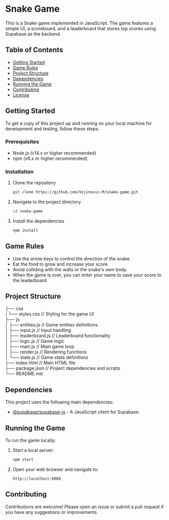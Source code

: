 # Snake Game

This is a Snake game implemented in JavaScript. The game features a simple UI, a scoreboard, and a leaderboard that stores top scores using Supabase as the backend.

## Table of Contents

- [Getting Started](#getting-started)
- [Game Rules](#game-rules)
- [Project Structure](#project-structure)
- [Dependencies](#dependencies)
- [Running the Game](#running-the-game)
- [Contributing](#contributing)
- [License](#license)

## Getting Started

To get a copy of this project up and running on your local machine for development and testing, follow these steps.

### Prerequisites

- Node.js (v14.x or higher recommended)
- npm (v6.x or higher recommended)

### Installation

1. Clone the repository

    ```sh
    git clone https://github.com/Vojinovic-M/snake-game.git
    ```

2. Navigate to the project directory

    ```sh
    cd snake-game
    ```

3. Install the dependencies

    ```sh
    npm install
    ```

## Game Rules

- Use the arrow keys to control the direction of the snake.
- Eat the food to grow and increase your score.
- Avoid colliding with the walls or the snake's own body.
- When the game is over, you can enter your name to save your score to the leaderboard.

## Project Structure

├── css <br>
│└── styles.css // Styling for the game UI <br>
├── js <br>
│ ├── entities.js // Game entities definitions <br>
│ ├── input.js // Input handling <br>
│ ├── leaderboard.js // Leaderboard functionality <br>
│ ├── logic.js // Game logic <br>
│ ├── main.js // Main game loop <br>
│ ├── render.js // Rendering functions <br>
│ └── state.js // Game state definitions <br>
├── index.html // Main HTML file <br>
├── package.json // Project dependencies and scripts <br>
└── README.md<br>

## Dependencies

This project uses the following main dependencies:

- [@supabase/supabase-js](https://github.com/supabase/supabase-js) - A JavaScript client for Supabase.

## Running the Game

To run the game locally:

1. Start a local server:

    ```sh
    npm start
    ```

2. Open your web browser and navigate to:

    ```
    http://localhost:8080
    ```

## Contributing

Contributions are welcome! Please open an issue or submit a pull request if you have any suggestions or improvements.
